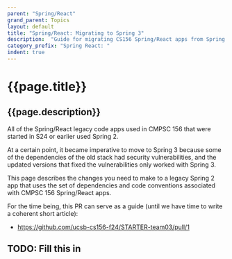 ```yaml
---
parent: "Spring/React"
grand_parent: Topics
layout: default
title: "Spring/React: Migrating to Spring 3"
description:  "Guide for migrating CS156 Spring/React apps from Spring 2 to Spring 3"
category_prefix: "Spring React: "
indent: true
---
```


# {{page.title}}

## {{page.description}}

All of the Spring/React legacy code apps used in CMPSC 156 that were started in S24 or earlier used Spring 2.

At a certain point, it became imperative to move to Spring 3 because some of the dependencies of the old stack had security vulnerabilities, and the updated versions that fixed the vulnerabilities only worked with Spring 3.

This page describes the changes you need to make to a legacy Spring 2 app that uses the set of dependencies and code conventions associated with CMPSC 156 Spring/React apps.

For the time being, this PR can serve as a guide (until we have time to write a coherent short article):

* <https://github.com/ucsb-cs156-f24/STARTER-team03/pull/1>

## TODO: Fill this in

